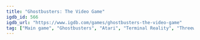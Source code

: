 ```yaml
---
title: "Ghostbusters: The Video Game"
igdb_id: 566
igdb_url: "https://www.igdb.com/games/ghostbusters-the-video-game"
tag: ["Main game", "Ghostbusters", "Atari", "Terminal Reality", "Threewave Software", "Sony Computer Entertainment", "Shooter", "Adventure", "Single player", "Multiplayer", "Third person", "Action", "Science fiction", "Horror", "Comedy"]
---
```

